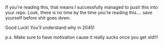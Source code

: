 If you're reading this, that means I successfully managed to push this into your repo. Look, there is no time by the time you're reading this.... save yourself before shit goes down.

Good Luck! You'll understand why in 2045!

p.s. Make sure to have motivation cause it really sucks once you get old!!!